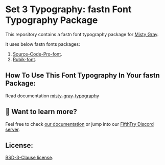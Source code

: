 # Set 3 Typography: fastn Font Typography Package

This repository contains a fastn font typography package for [Misty Gray](https://fastn-community.github.io/misty-gray/).

It uses below fastn fonts packages:

1. [Source-Code-Pro-font](https://fastn-community.github.io/source-code-pro-font/).
2. [Rubik-font](https://fastn-community.github.io/rubik-font/).

## How To Use This Font Typography In Your fastn Package:

Read documentation [misty-gray-typography](https://fastn-community.github.io/misty-gray-typography/)

## 👀 Want to learn more?

Feel free to check [our documentation](https://fastn.com/) or jump into our [FifthTry Discord 
server](https://discord.gg/bucrdvptYd).

## License:
[BSD-3-Clause license](LICENSE).
